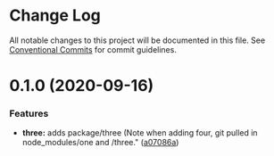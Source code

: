 # Change Log

All notable changes to this project will be documented in this file.
See [Conventional Commits](https://conventionalcommits.org) for commit guidelines.

# 0.1.0 (2020-09-16)


### Features

* **three:** adds package/three (Note when adding four, git pulled in node_modules/one and /three." ([a07086a](https://github.com/LeeMellon/lerna-private/commit/a07086a17058dc649991ad59d4040b21cf3f7ac9))
